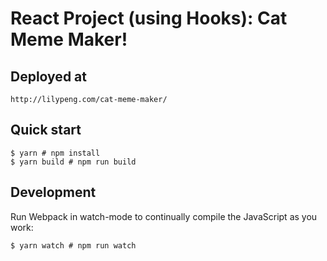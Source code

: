 # React Project (using Hooks): Cat Meme Maker! 


## Deployed at
```
http://lilypeng.com/cat-meme-maker/
```

## Quick start

```
$ yarn # npm install
$ yarn build # npm run build
```

## Development

Run Webpack in watch-mode to continually compile the JavaScript as you work:

```
$ yarn watch # npm run watch
```
